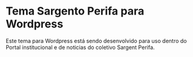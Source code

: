 # Tema Sargento Perifa para Wordpress

Este tema para Wordpress está sendo desenvolvido para uso dentro do Portal institucional e 
de noticias do coletivo Sargent Perifa.